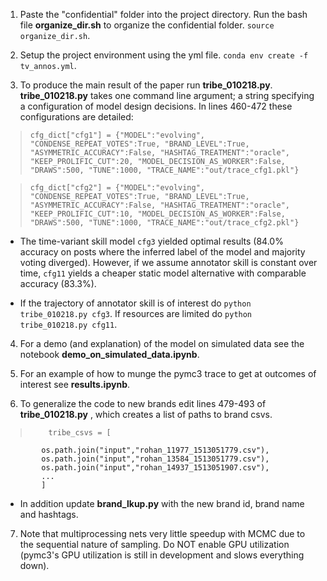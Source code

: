 1. Paste the "confidential" folder into the project directory. Run the bash file **organize_dir.sh** to organize the confidential folder. `source organize_dir.sh`.


2. Setup the project environment using the yml file. `conda env create -f tv_annos.yml`.


3. To produce the main result of the paper run **tribe_010218.py**. **tribe_010218.py** takes one command line argument; a string specifying a configuration of model design decisions. In lines 460-472 these configurations are detailed:

>   `cfg_dict["cfg1"] = {"MODEL":"evolving", "CONDENSE_REPEAT_VOTES":True, "BRAND_LEVEL":True, "ASYMMETRIC_ACCURACY":False, "HASHTAG_TREATMENT":"oracle", "KEEP_PROLIFIC_CUT":20, "MODEL_DECISION_AS_WORKER":False, "DRAWS":500, "TUNE":1000, "TRACE_NAME":"out/trace_cfg1.pkl"}` 

>    `cfg_dict["cfg2"] = {"MODEL":"evolving", "CONDENSE_REPEAT_VOTES":True, "BRAND_LEVEL":True, "ASYMMETRIC_ACCURACY":False, "HASHTAG_TREATMENT":"oracle", "KEEP_PROLIFIC_CUT":10, "MODEL_DECISION_AS_WORKER":False, "DRAWS":500, "TUNE":1000, "TRACE_NAME":"out/trace_cfg2.pkl"}`

- The time-variant skill model `cfg3` yielded optimal results (84.0% accuracy on posts where the inferred label of the model and majority voting diverged). However, if we assume annotator skill is constant over time, `cfg11` yields a cheaper static model alternative with comparable accuracy (83.3%).


- If the trajectory of annotator skill is of interest do `python tribe_010218.py cfg3`. If resources are limited do `python tribe_010218.py cfg11`. 


4. For a demo (and explanation) of the model on simulated data see the notebook **demo_on_simulated_data.ipynb**.


5. For an example of how to munge the pymc3 trace to get at outcomes of interest see **results.ipynb**.


6. To generalize the code to new brands edit lines 479-493 of **tribe_010218.py** , which creates a list of paths to brand csvs.

>         tribe_csvs = [
            os.path.join("input","rohan_11977_1513051779.csv"),
            os.path.join("input","rohan_13584_1513051779.csv"),
            os.path.join("input","rohan_14937_1513051907.csv"),
            ...
            ]
    
    
- In addition update **brand_lkup.py** with the new brand id, brand name and hashtags.


7. Note that multiprocessing nets very little speedup with MCMC due to the sequential nature of sampling. Do NOT enable GPU utilization (pymc3's GPU utilization is still in development and slows everything down).

